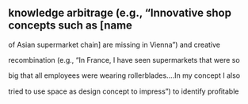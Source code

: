 ## knowledge arbitrage (e.g., “Innovative shop concepts such as [name

of Asian supermarket chain] are missing in Vienna”) and creative

recombination (e.g., “In France, I have seen supermarkets that were so

big that all employees were wearing rollerblades….In my concept I also

tried to use space as design concept to impress”) to identify proﬁtable